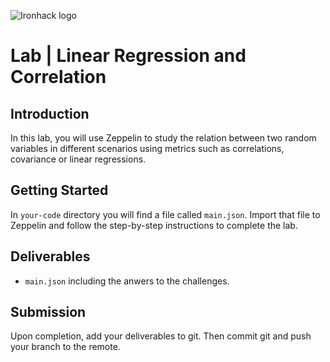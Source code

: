 ![Ironhack logo](https://i.imgur.com/1QgrNNw.png)

# Lab | Linear Regression and Correlation

## Introduction

In this lab, you will use Zeppelin to study the relation between two random variables in different scenarios using metrics such as correlations, covariance or linear regressions. 

## Getting Started

In `your-code` directory you will find a file called `main.json`. Import that file to Zeppelin and follow the step-by-step instructions to complete the lab.

## Deliverables

* `main.json` including the anwers to the challenges.

## Submission

Upon completion, add your deliverables to git. Then commit git and push your branch to the remote.
